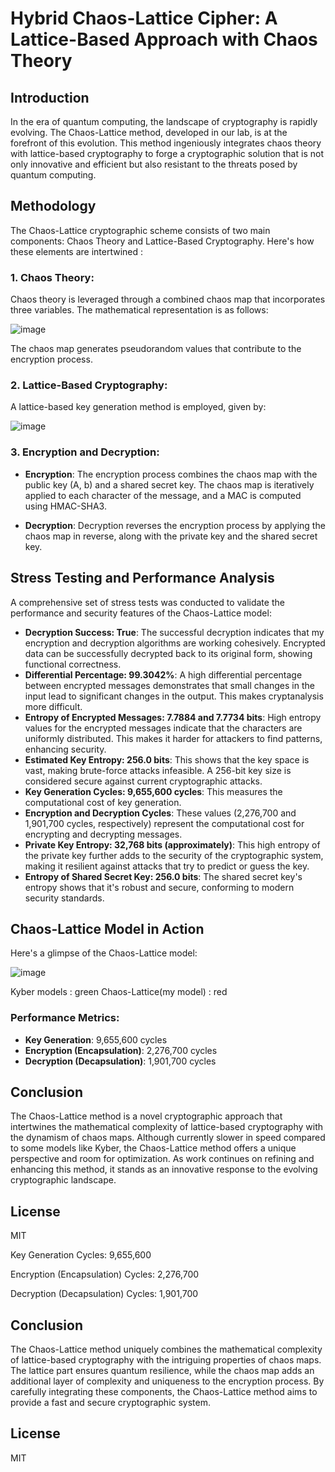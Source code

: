 # Hybrid Chaos-Lattice Cipher: A Lattice-Based Approach with Chaos Theory

## Introduction
In the era of quantum computing, the landscape of cryptography is rapidly evolving. The Chaos-Lattice method, developed in our lab, is at the forefront of this evolution. This method ingeniously integrates chaos theory with lattice-based cryptography to forge a cryptographic solution that is not only innovative and efficient but also resistant to the threats posed by quantum computing. 

## Methodology

The Chaos-Lattice cryptographic scheme consists of two main components: Chaos Theory and Lattice-Based Cryptography. Here's how these elements are intertwined :

### 1. **Chaos Theory**:
   Chaos theory is leveraged through a combined chaos map that incorporates three variables. The mathematical representation is as follows:

   ![image](https://github.com/kylecoding1/hybrid-chaos-theory-cipher-with-a-lattice-based-approach/assets/128002901/790f507f-8c57-4595-ad80-124fdbf6ced7)
   
 The chaos map generates pseudorandom values that contribute to the encryption process.

### 2. **Lattice-Based Cryptography**:
   A lattice-based key generation method is employed, given by:

 ![image](https://github.com/kylecoding1/hybrid-chaos-theory-cipher-with-a-lattice-based-approach/assets/128002901/325db451-0239-47cd-9d59-f3c0a1b7859c)

### 3. **Encryption and Decryption**:
   - **Encryption**:
     The encryption process combines the chaos map with the public key (A, b) and a shared secret key. The chaos map is iteratively applied to each character of the message, and a MAC is computed using HMAC-SHA3.

   - **Decryption**:
     Decryption reverses the encryption process by applying the chaos map in reverse, along with the private key and the shared secret key.



## Stress Testing and Performance Analysis
A comprehensive set of stress tests was conducted to validate the performance and security features of the Chaos-Lattice model:

- **Decryption Success: True**: The successful decryption indicates that my encryption and decryption algorithms are working cohesively. Encrypted data can be successfully decrypted back to its original form, showing functional correctness.
- **Differential Percentage: 99.3042%**: A high differential percentage between encrypted messages demonstrates that small changes in the input lead to significant changes in the output. This makes cryptanalysis more difficult.
- **Entropy of Encrypted Messages: 7.7884 and 7.7734 bits**: High entropy values for the encrypted messages indicate that the characters are uniformly distributed. This makes it harder for attackers to find patterns, enhancing security.
- **Estimated Key Entropy: 256.0 bits**: This shows that the key space is vast, making brute-force attacks infeasible. A 256-bit key size is considered secure against current cryptographic attacks.
- **Key Generation Cycles: 9,655,600 cycles**: This measures the computational cost of key generation.
- **Encryption and Decryption Cycles**: These values (2,276,700 and 1,901,700 cycles, respectively) represent the computational cost for encrypting and decrypting messages.
- **Private Key Entropy: 32,768 bits (approximately)**: This high entropy of the private key further adds to the security of the cryptographic system, making it resilient against attacks that try to predict or guess the key.
- **Entropy of Shared Secret Key: 256.0 bits**: The shared secret key's entropy shows that it's robust and secure, conforming to modern security standards.


## Chaos-Lattice Model in Action
Here's a glimpse of the Chaos-Lattice model:

![image](https://github.com/kylecoding1/hybrid-chaos-theory-cipher-with-a-lattice-based-approach/assets/128002901/563a4a1b-4060-4ac3-8932-92a02a096dc9)

Kyber models : green 
Chaos-Lattice(my model) : red

### Performance Metrics:
- **Key Generation**: 9,655,600 cycles
- **Encryption (Encapsulation)**: 2,276,700 cycles
- **Decryption (Decapsulation)**: 1,901,700 cycles

## Conclusion
The Chaos-Lattice method is a novel cryptographic approach that intertwines the mathematical complexity of lattice-based cryptography with the dynamism of chaos maps. Although currently slower in speed compared to some models like Kyber, the Chaos-Lattice method offers a unique perspective and room for optimization. As work continues on refining and enhancing this method, it stands as an innovative response to the evolving cryptographic landscape.

## License
MIT



Key Generation Cycles: 9,655,600

Encryption (Encapsulation) Cycles: 2,276,700

Decryption (Decapsulation) Cycles: 1,901,700






 ## Conclusion
The Chaos-Lattice method uniquely combines the mathematical complexity of lattice-based cryptography with the intriguing properties of chaos maps. The lattice part ensures quantum resilience, while the chaos map adds an additional layer of complexity and uniqueness to the encryption process. By carefully integrating these components, the Chaos-Lattice method aims to provide a fast and secure cryptographic system.
## License 
MIT
